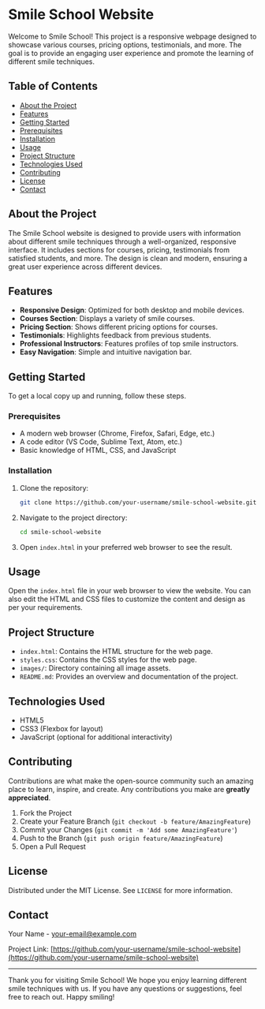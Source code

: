 # Smile School Website

Welcome to Smile School! This project is a responsive webpage designed to showcase various courses, pricing options, testimonials, and more. The goal is to provide an engaging user experience and promote the learning of different smile techniques.

## Table of Contents

- [About the Project](#about-the-project)
- [Features](#features)
- [Getting Started](#getting-started)
- [Prerequisites](#prerequisites)
- [Installation](#installation)
- [Usage](#usage)
- [Project Structure](#project-structure)
- [Technologies Used](#technologies-used)
- [Contributing](#contributing)
- [License](#license)
- [Contact](#contact)

## About the Project

The Smile School website is designed to provide users with information about different smile techniques through a well-organized, responsive interface. It includes sections for courses, pricing, testimonials from satisfied students, and more. The design is clean and modern, ensuring a great user experience across different devices.

## Features

- **Responsive Design**: Optimized for both desktop and mobile devices.
- **Courses Section**: Displays a variety of smile courses.
- **Pricing Section**: Shows different pricing options for courses.
- **Testimonials**: Highlights feedback from previous students.
- **Professional Instructors**: Features profiles of top smile instructors.
- **Easy Navigation**: Simple and intuitive navigation bar.

## Getting Started

To get a local copy up and running, follow these steps.

### Prerequisites

- A modern web browser (Chrome, Firefox, Safari, Edge, etc.)
- A code editor (VS Code, Sublime Text, Atom, etc.)
- Basic knowledge of HTML, CSS, and JavaScript

### Installation

1. Clone the repository:

    ```sh
    git clone https://github.com/your-username/smile-school-website.git
    ```

2. Navigate to the project directory:

    ```sh
    cd smile-school-website
    ```

3. Open `index.html` in your preferred web browser to see the result.

## Usage

Open the `index.html` file in your web browser to view the website. You can also edit the HTML and CSS files to customize the content and design as per your requirements.

## Project Structure



- `index.html`: Contains the HTML structure for the web page.
- `styles.css`: Contains the CSS styles for the web page.
- `images/`: Directory containing all image assets.
- `README.md`: Provides an overview and documentation of the project.

## Technologies Used

- HTML5
- CSS3 (Flexbox for layout)
- JavaScript (optional for additional interactivity)

## Contributing

Contributions are what make the open-source community such an amazing place to learn, inspire, and create. Any contributions you make are **greatly appreciated**.

1. Fork the Project
2. Create your Feature Branch (`git checkout -b feature/AmazingFeature`)
3. Commit your Changes (`git commit -m 'Add some AmazingFeature'`)
4. Push to the Branch (`git push origin feature/AmazingFeature`)
5. Open a Pull Request

## License

Distributed under the MIT License. See `LICENSE` for more information.

## Contact

Your Name - [your-email@example.com](mailto:your-email@example.com)

Project Link: [https://github.com/your-username/smile-school-website](https://github.com/your-username/smile-school-website)

---

Thank you for visiting Smile School! We hope you enjoy learning different smile techniques with us. If you have any questions or suggestions, feel free to reach out. Happy smiling!
